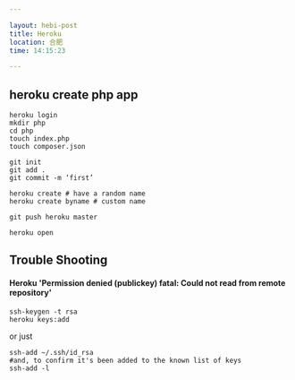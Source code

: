 ```yaml
---

layout: hebi-post
title: Heroku
location: 合肥
time: 14:15:23

---
```


## heroku create php app

```
heroku login
mkdir php
cd php
touch index.php
touch composer.json

git init
git add .
git commit -m ‘first’

heroku create # have a random name
heroku create byname # custom name

git push heroku master

heroku open
```

<!--more-->

## Trouble Shooting

#### Heroku 'Permission denied (publickey) fatal: Could not read from remote repository'

```
ssh-keygen -t rsa
heroku keys:add
```

or just

```
ssh-add ~/.ssh/id_rsa
#and, to confirm it's been added to the known list of keys
ssh-add -l
```
